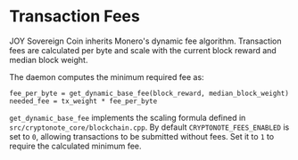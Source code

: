 # Transaction Fees

JOY Sovereign Coin inherits Monero's dynamic fee algorithm. Transaction fees are calculated per byte and scale with the current block reward and median block weight.

The daemon computes the minimum required fee as:

```
fee_per_byte = get_dynamic_base_fee(block_reward, median_block_weight)
needed_fee = tx_weight * fee_per_byte
```

`get_dynamic_base_fee` implements the scaling formula defined in `src/cryptonote_core/blockchain.cpp`. By default `CRYPTONOTE_FEES_ENABLED` is set to `0`, allowing transactions to be submitted without fees. Set it to `1` to require the calculated minimum fee.
